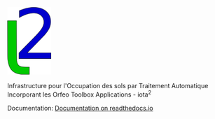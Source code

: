 <img src="assets/iota2-logo.png" width="100">

Infrastructure pour l'Occupation des sols par Traitement Automatique Incorporant les Orfeo Toolbox Applications - iota<sup>2</sup> 

Documentation: [Documentation on readthedocs.io](https://iota2.readthedocs.io/en/latest/index.html)
